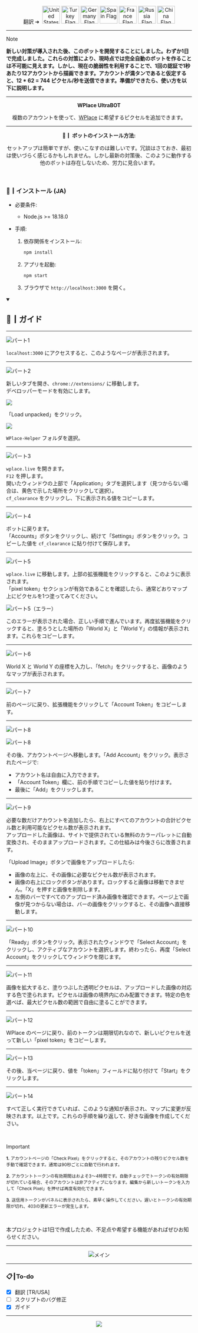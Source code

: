<p align="center">
  翻訳 ➜&nbsp;
  <a href="../README.md"><img src="https://flagcdn.com/256x192/us.png" width="48" alt="United States Flag"></a>
  <a href="TR.md"><img src="https://flagcdn.com/256x192/tr.png" width="48" alt="Turkey Flag"></a>
  <a href="DE.md"><img src="https://flagcdn.com/256x192/de.png" width="48" alt="Germany Flag"></a>
  <a href="ES.md"><img src="https://flagcdn.com/256x192/es.png" width="48" alt="Spain Flag"></a>
  <a href="FR.md"><img src="https://flagcdn.com/256x192/fr.png" width="48" alt="France Flag"></a>
  <a href="RU.md"><img src="https://flagcdn.com/256x192/ru.png" width="48" alt="Russia Flag"></a>
  <a href="CN.md"><img src="https://flagcdn.com/256x192/cn.png" width="48" alt="China Flag"></a>
</p>

---

> [!NOTE]
> **新しい対策が導入された後、このボットを開発することにしました。わずか1日で完成しました。これらの対策により、現時点では完全自動のボットを作ることは不可能に見えます。しかし、現在の脆弱性を利用することで、1回の認証で1秒あたり12アカウントから描画できます。アカウントが満タンであると仮定すると、12 * 62 = <strong>744</strong> ピクセル/秒を送信できます。準備ができたら、使い方を以下に説明します。**

---

<p align="center"><strong>WPlace UltraBOT</strong></p>

<p align="center">
  複数のアカウントを使って、<a href="https://wplace.live" target="_blank">WPlace</a> に希望するピクセルを追加できます。
</p>

---

<p align="center"><strong>🚀┃ ボットのインストール方法:</strong></p>

<p align="center">
  セットアップは簡単ですが、使いこなすのは難しいです。冗談はさておき、最初は使いづらく感じるかもしれません。しかし最新の対策後、このように動作する他のボットは存在しないため、労力に見合います。
</p>

<br>

### 🔧┃インストール (JA)

- 必要条件:
  - Node.js >= 18.18.0

- 手順:
  1. 依存関係をインストール:
     
     ```bash
     npm install
     ```
  2. アプリを起動:
     
     ```bash
     npm start
     ```
  3. ブラウザで `http://localhost:3000` を開く。

<details open>
  <summary><h2>📖┃ガイド</h2></summary>

---

![パート1](https://i.imgur.com/yS9093x.png)

`localhost:3000` にアクセスすると、このようなページが表示されます。<br>

---

![パート2](https://i.imgur.com/taF0I2T.png)

新しいタブを開き、`chrome://extensions/` に移動します。<br>
デベロッパーモードを有効にします。<br>

![](https://i.imgur.com/oe42A42.png)

「Load unpacked」をクリック。<br>

![](https://i.imgur.com/jPyzOr3.png)

`WPlace-Helper` フォルダを選択。<br>

---

![パート3](https://i.imgur.com/YVyvw3a.png)

`wplace.live` を開きます。<br>
`F12` を押します。<br>
開いたウィンドウの上部で「Application」タブを選択します（見つからない場合は、黄色で示した場所をクリックして選択）。<br>
`cf_clearance` をクリックし、下に表示される値をコピーします。<br>

---

![パート4](https://i.imgur.com/sJvyiC6.png)

ボットに戻ります。<br>
「Accounts」ボタンをクリックし、続けて「Settings」ボタンをクリック。コピーした値を `cf_clearance` に貼り付けて保存します。

---

![パート5](https://i.imgur.com/vJkPMx8.png)

`wplace.live` に移動します。上部の拡張機能をクリックすると、このように表示されます。<br>
「pixel token」セクションが有効であることを確認したら、通常どおりマップ上にピクセルを1つ塗ってみてください。<br>

![パート5（エラー）](https://i.imgur.com/uZmJDad.png)

このエラーが表示された場合、正しい手順で進んでいます。再度拡張機能をクリックすると、塗ろうとした場所の「World X」と「World Y」の情報が表示されます。これらをコピーします。<br>

---

![パート6](https://i.imgur.com/LniE1E8.png)

World X と World Y の座標を入力し、「fetch」をクリックすると、画像のようなマップが表示されます。<br>

---

![パート7](https://i.imgur.com/vJkPMx8.png)

前のページに戻り、拡張機能をクリックして「Account Token」をコピーします。

---

![パート8](https://i.imgur.com/8sjhH1L.png)

![パート8](https://i.imgur.com/jPyzOr3.png)

その後、アカウントページへ移動します。「Add Account」をクリック。表示されたページで:
- アカウント名は自由に入力できます。
- 「Account Token」欄に、前の手順でコピーした値を貼り付けます。
- 最後に「Add」をクリックします。

---

![パート9](https://i.imgur.com/DJUEywj.png)

必要な数だけアカウントを追加したら、右上にすべてのアカウントの合計ピクセル数と利用可能なピクセル数が表示されます。<br>
アップロードした画像は、サイトで提供されている無料のカラーパレットに自動変換され、そのままアップロードされます。この仕組みは今後さらに改善されます。

「Upload Image」ボタンで画像をアップロードしたら:

- 画像の左上に、その画像に必要なピクセル数が表示されます。
- 画像の右上にロックボタンがあります。ロックすると画像は移動できません。「X」を押すと画像を削除します。
- 左側のバーですべてのアップロード済み画像を確認できます。ページ上で画像が見つからない場合は、バーの画像をクリックすると、その画像へ直接移動します。

---

![パート10](https://i.imgur.com/Dzt1p3o.png)

「Ready」ボタンをクリック。表示されたウィンドウで「Select Account」をクリックし、アクティブなアカウントを選択します。終わったら、再度「Select Account」をクリックしてウィンドウを閉じます。

---

![パート11](https://i.imgur.com/QKJRVL9.png)

画像を拡大すると、塗りつぶした透明ピクセルは、アップロードした画像の対応する色で塗られます。ピクセルは画像の境界内にのみ配置できます。特定の色を選べば、最大ピクセル数の範囲で自由に塗ることができます。

---

![パート12](https://i.imgur.com/vJkPMx8.png)

WPlace のページに戻り、前のトークンは期限切れなので、新しいピクセルを送って新しい「pixel token」をコピーします。

---

![パート13](https://i.imgur.com/wDp07pH.png)

その後、当ページに戻り、値を「token」フィールドに貼り付けて「Start」をクリックします。

---

![パート14](https://i.imgur.com/iQTH5TR.png)

すべて正しく実行できていれば、このような通知が表示され、マップに変更が反映されます。以上です。これらの手順を繰り返して、好きな画像を作成してください。

</details>

<br>

> [!IMPORTANT]
> <p><sub><strong>1.</strong> アカウントページの「Check Pixel」をクリックすると、そのアカウントの残りピクセル数を手動で確認できます。通常は90秒ごとに自動で行われます。</sub></p>
> <p><sub><strong>2.</strong> アカウントトークンの有効期間はおよそ3〜4時間です。自動チェックでトークンの有効期限が切れている場合、そのアカウントは非アクティブになります。編集から新しいトークンを入力して「Check Pixel」を押せば再度有効化できます。</sub></p>
> <p><sub><strong>3.</strong> 送信用トークンがパネルに表示されたら、素早く操作してください。遅いとトークンの有効期限が切れ、403の更新エラーが発生します。</sub></p>

<br>

本プロジェクトは1日で作成したため、不足点や希望する機能があればぜひお知らせください。

---

<p align="center">
  <img src="https://i.imgur.com/msR5dM9.png" alt="メイン"/>
</p>

---

### 📋┃To-do

- [x] 翻訳 [TR/USA]
- [ ] スクリプトのバグ修正
- [x] ガイド

---

<p align="center">
  <a href="#"><img src="https://komarev.com/ghpvc/?username=xacter&repo=WPlace-UltraBOT&style=for-the-badge&label=Views:&color=gray"/></a>
</p>


